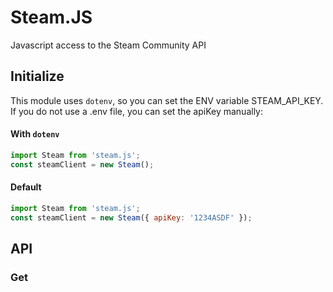 # Steam.JS #
Javascript access to the Steam Community API

## Initialize ##
This module uses ```dotenv```, so you can set the ENV variable STEAM_API_KEY.
If you do not use a .env file, you can set the apiKey manually:

#### With ```dotenv``` ####
```javascript
import Steam from 'steam.js';
const steamClient = new Steam();
```

#### Default ####
```javascript
import Steam from 'steam.js';
const steamClient = new Steam({ apiKey: '1234ASDF' });
```


## API ##

### Get 
